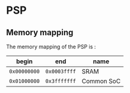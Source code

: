 # PSP

## Memory mapping

The memory mapping of the PSP is :

| begin        | end          | name                    |
| ------------ | ------------ | ----------------------- |
| `0x00000000` | `0x0003ffff` | SRAM                    | 
| `0x01000000` | `0x3fffffff` | Common SoC              | 
